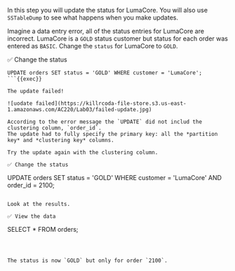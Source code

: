 In this step you will update the status for LumaCore.
You will also use `SSTableDump` to see what happens when you make updates.

Imagine a data entry error, all of the status entries for LumaCore are incorrect.
LumaCore is a `GOLD` status customer but status for each order was entered as `BASIC`.
Change the `status` for LumaCore to `GOLD`.

✅ Change the status
```
UPDATE orders SET status = 'GOLD' WHERE customer = 'LumaCore';
```{{exec}}

The update failed!

![uodate failed](https://killrcoda-file-store.s3.us-east-1.amazonaws.com/AC220/Lab03/failed-update.jpg)

According to the error message the `UPDATE` did not includ the clustering column, `order_id`. 
The update had to fully specify the primary key: all the *partition key* and *clustering key* columns.

Try the update again with the clustering column.

✅ Change the status
```
UPDATE orders SET status = 'GOLD' WHERE customer = 'LumaCore' AND order_id = 2100;
```{{exec}}

Look at the results. 

✅ View the data
```
SELECT * FROM orders;
```{{exec}}



The status is now `GOLD` but only for order `2100`.

